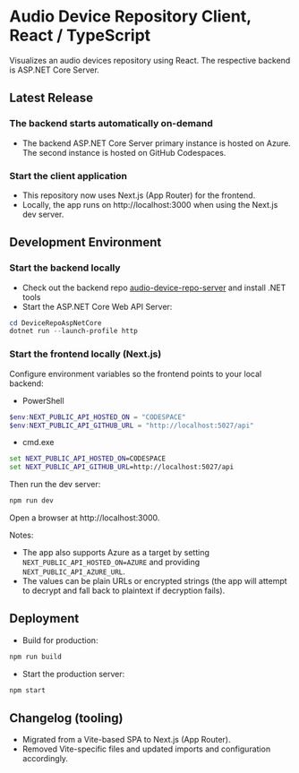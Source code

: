 # Audio Device Repository Client, React / TypeScript

Visualizes an audio devices repository using React. The respective backend is ASP.NET Core Server.

## Latest Release

### The backend starts automatically on-demand
- The backend ASP.NET Core Server primary instance is hosted on Azure. The second instance is hosted on GitHub Codespaces.

### Start the client application
- This repository now uses Next.js (App Router) for the frontend.
- Locally, the app runs on http://localhost:3000 when using the Next.js dev server.

## Development Environment

### Start the backend locally

- Check out the backend repo [audio-device-repo-server](https://github.com/eduarddanziger/audio-device-repo-server/) and install .NET tools
- Start the ASP.NET Core Web API Server:

```powershell
cd DeviceRepoAspNetCore
dotnet run --launch-profile http
```

### Start the frontend locally (Next.js)

Configure environment variables so the frontend points to your local backend:

- PowerShell

```powershell
$env:NEXT_PUBLIC_API_HOSTED_ON = "CODESPACE"
$env:NEXT_PUBLIC_API_GITHUB_URL = "http://localhost:5027/api"
```

- cmd.exe

```bat
set NEXT_PUBLIC_API_HOSTED_ON=CODESPACE
set NEXT_PUBLIC_API_GITHUB_URL=http://localhost:5027/api
```

Then run the dev server:

```bash
npm run dev
```

Open a browser at http://localhost:3000.

Notes:
- The app also supports Azure as a target by setting `NEXT_PUBLIC_API_HOSTED_ON=AZURE` and providing `NEXT_PUBLIC_API_AZURE_URL`.
- The values can be plain URLs or encrypted strings (the app will attempt to decrypt and fall back to plaintext if decryption fails).

## Deployment

- Build for production:

```bash
npm run build
```

- Start the production server:

```bash
npm start
```

## Changelog (tooling)
- Migrated from a Vite-based SPA to Next.js (App Router).
- Removed Vite-specific files and updated imports and configuration accordingly.
